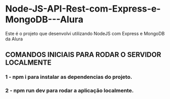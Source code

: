 # Node-JS-API-Rest-com-Express-e-MongoDB---Alura
Este é o projeto que desenvolvi utilizando NodeJS com Express e MongoDB da Alura

## COMANDOS INICIAIS PARA RODAR O SERVIDOR LOCALMENTE
### 1 - npm i para instalar as dependencias do projeto.
### 2 - npm run dev para rodar a aplicação localmente.
